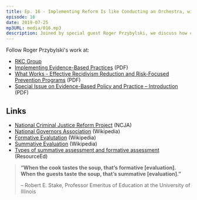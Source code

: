 ```yaml
---
title: Ep. 16 - Implementing Reform Is like Conducting an Orchestra, with Roger Przybylski
episode: 16
date: 2019-07-25
mp3URL: media/016.mp3
description: Joined by special guest Roger Przybylski, we discuss how complex it is to actually implement criminal justice reform policies.
---
```


Follow Roger Przybylski's work at:

- [RKC Group](http://www.rkcgroup.org)
- [Implementing Evidence-Based Practices](/media/016-implementing-evidence-based-practices.pdf) (PDF)
- [What Works - Effective Recidivism Reduction and Risk-Focused Prevention Programs](/media/016-what-works.pdf) (PDF)
- [Special Issue on Evidence-Based Policy and Practice – Introduction](/media/016-special-issue-intro.pdf) (PDF)

## Links

- [National Criminal Justice Reform Project](https://www.ncja.org/ncja/policy/criminal-justice-reform/national-criminal-justice-reform-project) (NCJA)
- [National Governors Association](https://en.wikipedia.org/wiki/National_Governors_Association) (Wikipedia)
- [Formative Evalutation](https://en.wikipedia.org/wiki/Formative_assessment) (Wikipedia)
- [Summative Evaluation](https://en.wikipedia.org/wiki/Summative_assessment) (Wikipedia)
- [Types of summative assessment and formative assessment](https://resourced.prometheanworld.com/types-of-summative-formative-assessment/) (ResourceEd)

> **“When the cook tastes the soup, that’s formative [evaluation]. When the guests taste the soup, that’s summative [evaluation].”**
>
> – Robert E. Stake, Professor Emeritus of Education at the University of Illinois
